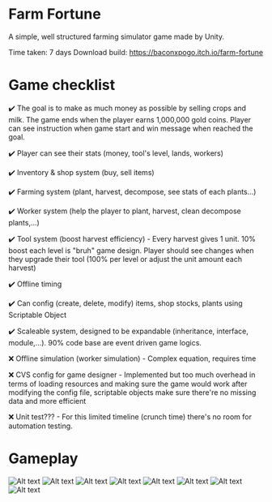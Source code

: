# Farm Fortune
A simple, well structured farming simulator game made by Unity.

Time taken: 7 days
Download build: https://baconxpogo.itch.io/farm-fortune

# Game checklist
✔️ The goal is to make as much money as possible by selling crops and milk. The game ends when the player earns 1,000,000 gold coins. Player can see instruction when game start and win message when reached the goal.

✔️ Player can see their stats (money, tool's level, lands, workers)

✔️ Inventory & shop system (buy, sell items)

✔️ Farming system (plant, harvest, decompose, see stats of each plants...)

✔️ Worker system (help the player to plant, harvest, clean decompose plants,...)

✔️ Tool system (boost harvest efficiency) - Every harvest gives 1 unit. 10% boost each level is "bruh" game design. Player should see changes when they upgrade their tool (100% per level or adjust the unit amount each harvest)

✔️ Offline timing

✔️ Can config (create, delete, modify) items, shop stocks, plants using Scriptable Object

✔️ Scaleable system, designed to be expandable (inheritance, interface, module,...). 90% code base are event driven game logics.

❌ Offline simulation (worker simulation) - Complex equation, requires time 

❌ CVS config for game designer - Implemented but too much overhead in terms of loading resources and making sure the game would work after modifying the config file, scriptable objects make sure there're no missing data and more efficient

❌ Unit test??? - For this limited timeline (crunch time) there's no room for automation testing.

# Gameplay
![Alt text](https://i.imgur.com/bhadyVT.jpg)
![Alt text](https://i.imgur.com/BwkoX1C.jpg)
![Alt text](https://i.imgur.com/QNIUKin.gif)
![Alt text](https://i.imgur.com/ePlcLBY.jpg)
![Alt text](https://i.imgur.com/KJtkrtF.gif)
![Alt text](https://i.imgur.com/d0Z2HcX.jpg)
![Alt text](https://i.imgur.com/9hQERxe.gif)
![Alt text](https://i.imgur.com/EvzDiLH.jpg)
